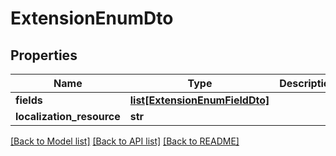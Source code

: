 # ExtensionEnumDto


## Properties
Name | Type | Description | Notes
------------ | ------------- | ------------- | -------------
**fields** | [**list[ExtensionEnumFieldDto]**](ExtensionEnumFieldDto.md) |  | [optional] 
**localization_resource** | **str** |  | [optional] 

[[Back to Model list]](../README.md#documentation-for-models) [[Back to API list]](../README.md#documentation-for-api-endpoints) [[Back to README]](../README.md)


